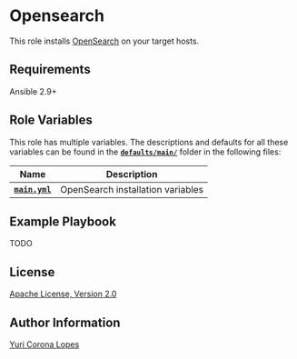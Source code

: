 Opensearch
=========

This role installs [OpenSearch](https://opensearch.org) on your target hosts.

Requirements
------------

Ansible 2.9+

Role Variables
--------------

This role has multiple variables. The descriptions and defaults for all these variables can be found in the **[`defaults/main/`](https://github.com/backwoodsguys/ansible-role-opensearch/blob/main/defaults/main/)** folder in the following files:

| Name | Description |
| ---- | ----------- |
| **[`main.yml`](https://github.com/backwoodsguys/ansible-role-opensearch/blob/main/defaults/main/main.yml)** | OpenSearch installation variables |

Example Playbook
----------------

TODO

License
-------

[Apache License, Version 2.0](https://github.com/backwoodsguys/ansible-role-opensearch/blob/main/LICENSE)

Author Information
------------------

[Yuri Corona Lopes](https://github.com/yuriclopes)